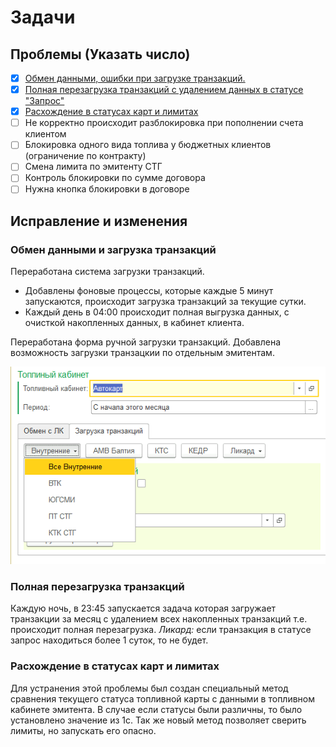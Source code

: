 # Задачи
## Проблемы (Указать число)
- [X] [Обмен данными, ошибки при загрузке транзакций.](#Обмен-данными-и-загрузка-транзакций)
- [X] [Полная перезагрузка транзакций с удалением данных в статусе "Запрос"](#Полная-перезагрузка-транзакций)
- [X] [Расхождение в статусах карт и лимитах](#Расхождение-в-статусах-карт-и-лимитах)
- [ ] Не корректно происходит разблокировка при пополнении счета клиентом
- [ ] Блокировка одного вида топлива у бюджетных клиентов (ограничение по контракту)
- [ ] Смена лимита по эмитенту СТГ
- [ ] Контроль блокировки по сумме договора
- [ ] Нужна кнопка блокировки в договоре

## Исправление и изменения
### Обмен данными и загрузка транзакций
Переработана система загрузки транзакций.
- Добавлены фоновые процессы, которые каждые 5 минут запускаются, происходит загрузка транзакций за текущие сутки.
- Каждый день в 04:00 происходит полная выгрузка данных, с очисткой накопленных данных, в кабинет клиента.

Переработана форма ручной загрузки транзакций.
Добавлена возможность загрузки транзацкии по отдельным эмитентам.

![Изменения на форме](./src/getTrans.png)

### Полная перезагрузка транзакций
Каждую ночь, в 23:45 запускается задача которая загружает транзакции за месяц с удалением всех накопленных транзакций т.е. происходит полная перезагрузка. *Ликард:* если транзакция в статусе запрос находиться более 1 суток, то не будет.

### Расхождение в статусах карт и лимитах
Для устранения этой проблемы был создан специальный метод сравнения текущего статуса топливной карты с данными в топливном кабинете эмитента. В случае если статусы были различны, то было установлено значение из 1с.
Так же новый метод позволяет сверить лимиты, но запускать его опасно.


